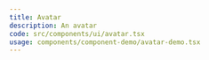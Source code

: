 ```yaml
---
title: Avatar
description: An avatar
code: src/components/ui/avatar.tsx
usage: components/component-demo/avatar-demo.tsx
---
```

